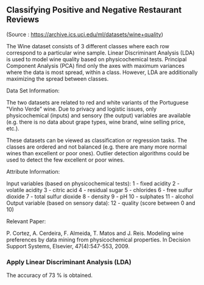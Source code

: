 ## Classifying Positive and Negative Restaurant Reviews

(Source : https://archive.ics.uci.edu/ml/datasets/wine+quality)

The Wine dataset consists of 3 different classes where each row correspond to a particular wine sample. Linear Discriminant Analysis (LDA) is used to model wine quality based on physicochemical tests. Principal Component Analysis (PCA) find only the axes with maximum variances where the data is most spread, within a class. However, LDA are additionally maximizing the spread between classes.


Data Set Information:

The two datasets are related to red and white variants of the Portuguese "Vinho Verde" wine. Due to privacy and logistic issues, only physicochemical (inputs) and sensory (the output) variables are available (e.g. there is no data about grape types, wine brand, wine selling price, etc.).

These datasets can be viewed as classification or regression tasks. The classes are ordered and not balanced (e.g. there are many more normal wines than excellent or poor ones). Outlier detection algorithms could be used to detect the few excellent or poor wines. 


Attribute Information:

Input variables (based on physicochemical tests):
1 - fixed acidity
2 - volatile acidity
3 - citric acid
4 - residual sugar
5 - chlorides
6 - free sulfur dioxide
7 - total sulfur dioxide
8 - density
9 - pH
10 - sulphates
11 - alcohol
Output variable (based on sensory data):
12 - quality (score between 0 and 10)


Relevant Paper:

P. Cortez, A. Cerdeira, F. Almeida, T. Matos and J. Reis. Modeling wine preferences by data mining from physicochemical properties.
In Decision Support Systems, Elsevier, 47(4):547-553, 2009.


### Apply Linear Discriminant Analysis (LDA) 

The accuracy of 73 % is obtained.



